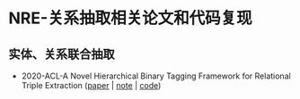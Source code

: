 # NRE-关系抽取相关论文和代码复现

## 实体、关系联合抽取
* 2020-ACL-A Novel Hierarchical Binary Tagging Framework for Relational Triple Extraction ([paper](https://arxiv.org/pdf/1909.03227.pdf) | [note]() | [code](https://github.com/WeKnowG/Awesome-Joint-Specific-Domain-Relation-Extraction))
